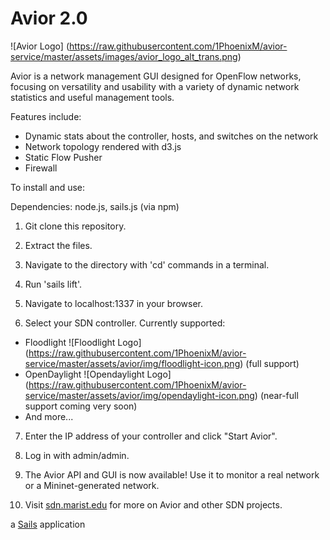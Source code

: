 # Avior 2.0

![Avior Logo]
(https://raw.githubusercontent.com/1PhoenixM/avior-service/master/assets/images/avior_logo_alt_trans.png)

Avior is a network management GUI designed for OpenFlow networks, focusing on versatility and usability
with a variety of dynamic network statistics and useful management tools.

Features include:
  * Dynamic stats about the controller, hosts, and switches on the network
  * Network topology rendered with d3.js
  * Static Flow Pusher
  * Firewall

To install and use:

Dependencies: node.js, sails.js (via npm)

1. Git clone this repository. 

2. Extract the files. 

3. Navigate to the directory with 'cd' commands in a terminal.

4. Run 'sails lift'. 

5. Navigate to localhost:1337 in your browser. 

6. Select your SDN controller. Currently supported: 
  * Floodlight ![Floodlight Logo]
(https://raw.githubusercontent.com/1PhoenixM/avior-service/master/assets/avior/img/floodlight-icon.png) (full support)
  * OpenDaylight ![Opendaylight Logo]
(https://raw.githubusercontent.com/1PhoenixM/avior-service/master/assets/avior/img/opendaylight-icon.png) (near-full support coming very soon)
  * And more...
    
7. Enter the IP address of your controller and click "Start Avior". 

8. Log in with admin/admin. 

9. The Avior API and GUI is now available! Use it to monitor a real network or a Mininet-generated network.

10. Visit [sdn.marist.edu](http://sdn.marist.edu) for more on Avior and other SDN projects.

a [Sails](http://sailsjs.org) application